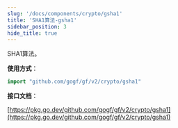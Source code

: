```yaml
---
slug: '/docs/components/crypto/gsha1'
title: 'SHA1算法-gsha1'
sidebar_position: 3
hide_title: true
---
```


SHA1算法。

**使用方式**：

```go
import "github.com/gogf/gf/v2/crypto/gsha1"
```

**接口文档**：

[https://pkg.go.dev/github.com/gogf/gf/v2/crypto/gsha1](https://pkg.go.dev/github.com/gogf/gf/v2/crypto/gsha1)
